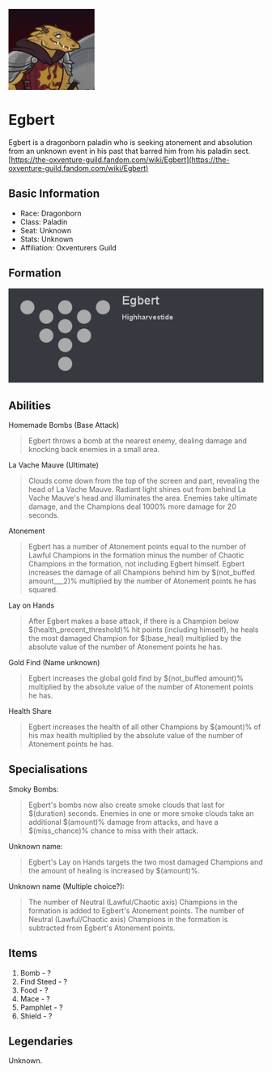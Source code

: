 ![Profile Picture](images/profile_egbert.png)
# Egbert
Egbert is a dragonborn paladin who is seeking atonement and absolution from an unknown event in his past that barred him from his paladin sect.
[https://the-oxventure-guild.fandom.com/wiki/Egbert](https://the-oxventure-guild.fandom.com/wiki/Egbert)

## Basic Information

* Race: Dragonborn
* Class: Paladin
* Seat: Unknown
* Stats: Unknown
* Affiliation: Oxventurers Guild

## Formation
![Formation Layout](images/formation_egbert.png)

## Abilities
Homemade Bombs (Base Attack)
> Egbert throws a bomb at the nearest enemy, dealing damage and knocking back enemies in a small area.

La Vache Mauve (Ultimate)
> Clouds come down from the top of the screen and part, revealing the head of La Vache Mauve. Radiant light shines out from behind La Vache Mauve's head and illuminates the area. Enemies take ultimate damage, and the Champions deal 1000% more damage for 20 seconds.

Atonement
> Egbert has a number of Atonement points equal to the number of Lawful Champions in the formation minus the number of Chaotic Champions in the formation, not including Egbert himself. Egbert increases the damage of all Champions behind him by $(not_buffed amount___2)% multiplied by  the number of Atonement points he has squared.

Lay on Hands
> After Egbert makes a base attack, if there is a Champion below $(health_precent_threshold)% hit points (including himself), he heals the most damaged Champion for $(base_heal) multiplied by the absolute value of the number of Atonement points he has.

Gold Find (Name unknown)
> Egbert increases the global gold find by $(not_buffed amount)% multiplied by the absolute value of the number of Atonement points he has.

Health Share
> Egbert increases the health of all other Champions by $(amount)% of his max health multiplied by the absolute value of the number of Atonement points he has.

## Specialisations
Smoky Bombs:
> Egbert's bombs now also create smoke clouds that last for $(duration) seconds. Enemies in one or more smoke clouds take an additional $(amount)% damage from attacks, and have a $(miss_chance)% chance to miss with their attack.

Unknown name:
> Egbert's Lay on Hands targets the two most damaged Champions and the amount of healing is increased by $(amount)%.

Unknown name (Multiple choice?):
> The number of Neutral (Lawful/Chaotic axis) Champions in the formation is added to Egbert's Atonement points.
> The number of Neutral (Lawful/Chaotic axis) Champions in the formation is subtracted from Egbert's Atonement points.

## Items

1. Bomb - ?
2. Find Steed - ?
3. Food - ?
4. Mace - ?
5. Pamphlet - ?
6. Shield - ?

## Legendaries
Unknown.